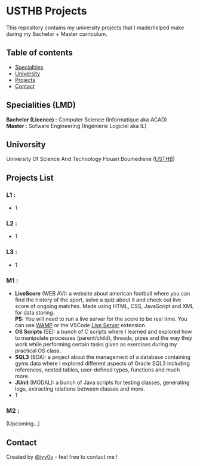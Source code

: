 # USTHB Projects

This repository contains my university projects that I made/helped make during my Bachelor + Master curriculum.
<br />

## Table of contents
- [Specialities](#specialities)
- [University](#university)
- [Projects](#projects-list)
- [Contact](#contact)

## Specialities (LMD)
**Bachelor (Licence) :** Computer Science (Informatique aka ACAD) <br />
**Master :** Sofware Engineering (Ingénierie Logiciel aka IL)

## University
University Of Science And Technology Houari Boumediene ([USTHB](https://www.usthb.dz))

## Projects List
### L1 :
- 1
### L2 :
- 1

### L3 :
- 1

### M1 :
- **LiveScore** (WEB AV): a website about american football where you can find the history of the sport, solve a quiz about it and check out live score of ongoing matches. Made using HTML, CSS, JavaScript and XML for data storing. <br /> 
**PS:** You will need to run a live server for the score to be real time. You can use [WAMP](https://www.wampserver.com/en/) or the VSCode [Live Server](https://marketplace.visualstudio.com/items?itemName=ritwickdey.LiveServer) extension. 
- **OS Scripts** (SE): a bunch of C scripts where I learned and explored how to manipulate processes (parent/child), threads, pipes and the way they work while performing certain tasks given as exercises during my practical OS class.
- **SQL3** (BDA): a project about the management of a database containing gyms data where I explored different aspects of Oracle SQL3 including references, nested tables, user-defined types, functions and much more.
- **JUnit** (MODAL): a bunch of Java scripts for testing classes, generating logs, extracting relations between classes and more.
- 1

### M2 :
(Upcoming...)

## Contact
Created by [@iyy0v](https://www.ayoub-dev.com) - feel free to contact me !

